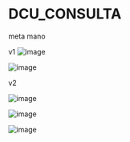# DCU_CONSULTA

meta mano

v1
![image](https://user-images.githubusercontent.com/68973717/231909428-7e7610f2-11d2-416b-a0ee-2917dabb8618.png)


![image](https://user-images.githubusercontent.com/68973717/231909511-0a390d8c-d817-4ad5-acc0-b3c9f85a027d.png)


v2

![image](https://user-images.githubusercontent.com/68973717/232668568-52a16203-b28f-418a-8c8a-08ab4bf62952.png)

![image](https://user-images.githubusercontent.com/68973717/232668621-e2cb9f08-25c6-444d-814a-08cabfc903cd.png)

![image](https://user-images.githubusercontent.com/68973717/232668651-6972e8c0-fda9-4e1b-b507-256bd4949f16.png)
